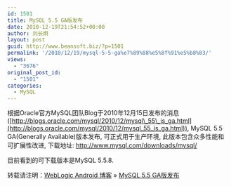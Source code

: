 ```yaml
---
id: 1501
title: MySQL 5.5 GA版发布
date: 2010-12-19T21:54:52+00:00
author: 刘长炯
layout: post
guid: http://www.beansoft.biz/?p=1501
permalink: '/2010/12/19/mysql-5-5-ga%e7%89%88%e5%8f%91%e5%b8%83/'
views:
  - "3676"
original_post_id:
  - "1501"
categories:
  - MySQL
---
```

根据Oracle官方MySQL团队Blog于2010年12月15日发布的消息([http://blogs.oracle.com/mysql/2010/12/mysql\_55\_is_ga.html](http://blogs.oracle.com/mysql/2010/12/mysql_55_is_ga.html)), MySQL 5.5 GA(Generally Available)版本发布, 可正式用于生产环境, 此版本包含众多性能和可扩展性改进, 下载地址: <http://www.mysql.com/downloads/mysql/>

目前看到的可下载版本是MySQL 5.5.8.

转载请注明：[WebLogic Android 博客](http://www.beansoft.biz) &raquo; [MySQL 5.5 GA版发布](http://www.beansoft.biz/2010/12/19/mysql-5-5-ga%e7%89%88%e5%8f%91%e5%b8%83/)